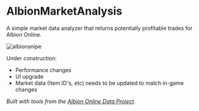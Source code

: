 # AlbionMarketAnalysis
A simple market data analyzer that returns potentially profitable trades for Albion Online. 

![albionsnipe](https://user-images.githubusercontent.com/84699546/126021306-bcfae959-09ef-4913-95ab-ee00f616f3be.PNG)

Under construction:
* Performance changes
* UI upgrade
* Market data (Item ID's, etc) needs to be updated to match in-game changes

*Built with tools from the [Albion Online Data Project](https://www.albion-online-data.com/).*
